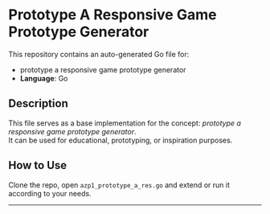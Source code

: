 # Prototype A Responsive Game Prototype Generator

This repository contains an auto-generated Go file for:

- prototype a responsive game prototype generator
- **Language**: Go

## Description

This file serves as a base implementation for the concept: *prototype a responsive game prototype generator*.  
It can be used for educational, prototyping, or inspiration purposes.

## How to Use

Clone the repo, open `azp1_prototype_a_res.go` and extend or run it according to your needs.

---


